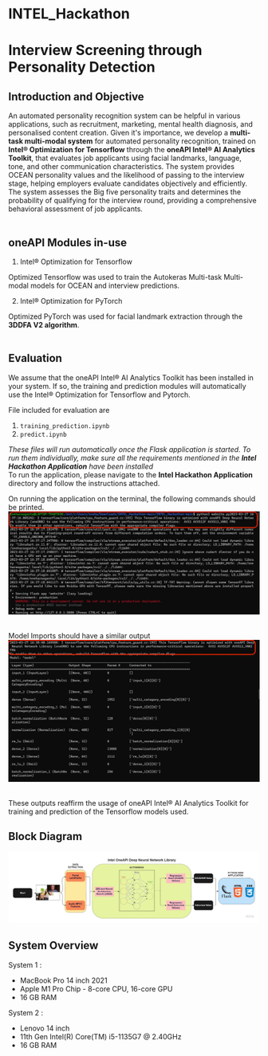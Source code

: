 # INTEL_Hackathon

# **Interview Screening through Personality Detection**
## Introduction and Objective

An automated personality recognition system can be helpful in various applications, such as recruitment, marketing, mental health diagnosis, and personalised content creation. Given it's importance, we develop a **multi-task multi-modal system** for automated personality recognition, trained on **Intel® Optimization for Tensorflow** through the **oneAPI Intel® AI Analytics Toolkit**, that evaluates job applicants using facial landmarks, language, tone, and other communication characteristics. The system provides OCEAN personality values and the likelihood of passing to the interview stage, helping employers evaluate candidates objectively and efficiently. The system assesses the Big five personality traits and determines the probability of qualifying for the interview round, providing a comprehensive behavioral assessment of job applicants.
<br></br>

## oneAPI Modules in-use

1. Intel® Optimization for Tensorflow

Optimized Tensorflow was used to train the Autokeras Multi-task Multi-modal models for OCEAN and interview predictions. 

2. Intel® Optimization for PyTorch

Optimized PyTorch was used for facial landmark extraction through the **3DDFA V2 algorithm**.
<br></br>

## Evaluation

We assume that the oneAPI Intel® AI Analytics Toolkit has been installed in your system. If so, the training and prediction modules will automatically use the Intel® Optimization for Tensorflow and Pytorch.

File included for evaluation are 
1. ```training_prediction.ipynb```
2. ```predict.ipynb```<br>

*These files will run automatically once the Flask application is started. To run them individually, make sure all the requirements mentioned in the **Intel Hackathon Application** have been installed*<br>
To run the application, please navigate to the **Intel Hackathon Application** directory and follow the instructions attached. 

On running the application on the terminal, the following commands should be printed.
![runtime screenshot 1](./Intel%20Hackathon%20Application/terminal_outputs/start.jpeg)<br></br>

Model Imports should have a similar output
![model imports 1](./Intel%20Hackathon%20Application/terminal_outputs/model.jpeg)<br></br>

These outputs reaffirm the usage of oneAPI Intel® AI Analytics Toolkit for training and prediction of the Tensorflow models used. 

## Block Diagram 
![Overall Design](./Intel%20Hackathon%20Application/Design%20Drawings/High%20Level%20Design%20Block%20Diagram.jpeg)


## System Overview 

System 1 : 

* MacBook Pro 14 inch 2021
* Apple M1 Pro Chip - 8-core CPU, 16-core GPU
* 16 GB RAM

System 2 : 

* Lenovo 14 inch
* 11th Gen Intel(R) Core(TM) i5-1135G7 @ 2.40GHz
* 16 GB RAM





